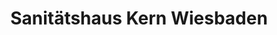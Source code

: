 ---
title: "Sanitätshaus Kern Wiesbaden"
url: /wiesbaden/sanitaetshaus-kern-wiesbaden/
shop: Sanitätshaus
---